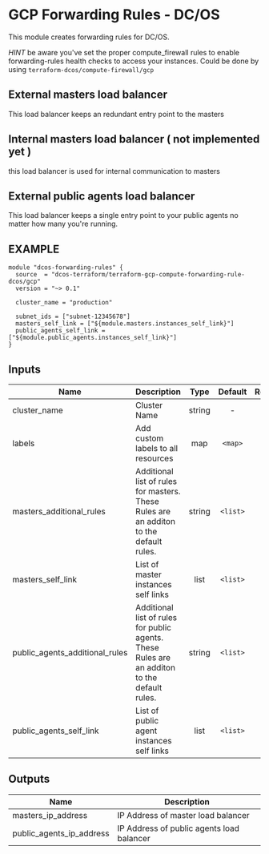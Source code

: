 GCP Forwarding Rules - DC/OS
============
This module creates forwarding rules for DC/OS.

*HINT* be aware you've set the proper compute_firewall rules to enable forwarding-rules health checks to access your instances. Could be done by using `terraform-dcos/compute-firewall/gcp`

External masters load balancer
------------------------------
This load balancer keeps an redundant entry point to the masters

Internal masters load balancer ( not implemented yet )
------------------------------
this load balancer is used for internal communication to masters

External public agents load balancer
------------------------------------
This load balancer keeps a single entry point to your public agents no matter how many you're running.

EXAMPLE
-------

```hcl
module "dcos-forwarding-rules" {
  source  = "dcos-terraform/terraform-gcp-compute-forwarding-rule-dcos/gcp"
  version = "~> 0.1"

  cluster_name = "production"

  subnet_ids = ["subnet-12345678"]
  masters_self_link = ["${module.masters.instances_self_link}"]
  public_agents_self_link = ["${module.public_agents.instances_self_link}"]
}
```


## Inputs

| Name | Description | Type | Default | Required |
|------|-------------|:----:|:-----:|:-----:|
| cluster_name | Cluster Name | string | - | yes |
| labels | Add custom labels to all resources | map | `<map>` | no |
| masters_additional_rules | Additional list of rules for masters. These Rules are an additon to the default rules. | string | `<list>` | no |
| masters_self_link | List of master instances self links | list | `<list>` | no |
| public_agents_additional_rules | Additional list of rules for public agents. These Rules are an additon to the default rules. | string | `<list>` | no |
| public_agents_self_link | List of public agent instances self links | list | `<list>` | no |

## Outputs

| Name | Description |
|------|-------------|
| masters_ip_address | IP Address of master load balancer |
| public_agents_ip_address | IP Address of public agents load balancer |

